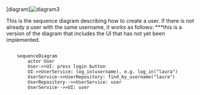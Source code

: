 [diagram]![diagram3](https://user-images.githubusercontent.com/128533486/232876533-cc95ea23-b095-4451-a537-5c66b3d9a1de.jpg)

This is the sequence diagram describing how to create a user. If there is not already a user with the same username, it works as follows:
***this is a version of the diagram that includes the UI that has not yet been implemented.

```mermaid

    sequenceDiagram
        actor User
        User->>UI: press login button
        UI->>UserService: log_in(username), e.g. log_in("laura")
        UserService->>UserRepository: find_by_username("laura")
        UserRepository-->>UserService: user
        UserService-->>UI: user
        
```
        
